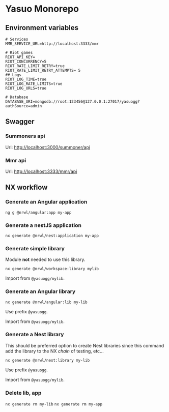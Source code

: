 # Yasuo Monorepo

## Environment variables
```env
# Services
MMR_SERVICE_URL=http://localhost:3333/mmr

# Riot games
RIOT_API_KEY=
RIOT_CONCURRENCY=5
RIOT_RATE_LIMIT_RETRY=true
RIOT_RATE_LIMIT_RETRY_ATTEMPTS= 5
## Logs
RIOT_LOG_TIME=true
RIOT_LOG_RATE_LIMITS=true
RIOT_LOG_URLS=true

# Database
DATABASE_URI=mongodb://root:123456@127.0.0.1:27017/yasuogg?authSource=admin
```

## Swagger
### Summoners api
Url: [http://localhost:3000/summoner/api](http://localhost:3000/summoner/api)

### Mmr api
Url: [http://localhost:3333/mmr/api](http://localhost:3333/mmr/api)

## NX workflow

### Generate an Angular application

`ng g @nrwl/angular:app my-app`

### Generate a nestJS application

`nx generate @nrwl/nest:application my-app`

### Generate simple library

Module **not** needed to use this library.

`nx generate @nrwl/workspace:library mylib`

Import from `@yasuogg/mylib`.

### Generate an Angular library

`nx generate @nrwl/angular:lib my-lib`

Use prefix `@yasuogg`.

Import from `@yasuogg/mylib`.

### Generate a Nest library

This should be preferred option to create Nest libraries since this command add the library to the NX _chain_ of testing, etc...

`nx generate @nrwl/nest:library my-lib`

Use prefix `@yasuogg`.

Import from `@yasuogg/mylib`.

### Delete lib, app

`nx generate rm my-lib`
`nx generate rm my-app`
